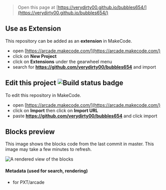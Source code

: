  


> Open this page at [https://verydirty00.github.io/bubbles654/](https://verydirty00.github.io/bubbles654/)

## Use as Extension

This repository can be added as an **extension** in MakeCode.

* open [https://arcade.makecode.com/](https://arcade.makecode.com/)
* click on **New Project**
* click on **Extensions** under the gearwheel menu
* search for **https://github.com/verydirty00/bubbles654** and import

## Edit this project ![Build status badge](https://github.com/verydirty00/bubbles654/workflows/MakeCode/badge.svg)

To edit this repository in MakeCode.

* open [https://arcade.makecode.com/](https://arcade.makecode.com/)
* click on **Import** then click on **Import URL**
* paste **https://github.com/verydirty00/bubbles654** and click import

## Blocks preview

This image shows the blocks code from the last commit in master.
This image may take a few minutes to refresh.

![A rendered view of the blocks](https://github.com/verydirty00/bubbles654/raw/master/.github/makecode/blocks.png)

#### Metadata (used for search, rendering)

* for PXT/arcade
<script src="https://makecode.com/gh-pages-embed.js"></script><script>makeCodeRender("{{ site.makecode.home_url }}", "{{ site.github.owner_name }}/{{ site.github.repository_name }}");</script>
